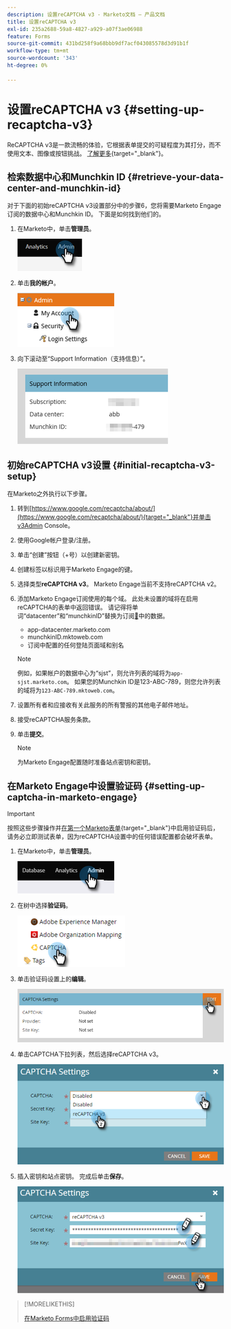 ```yaml
---
description: 设置reCAPTCHA v3 - Marketo文档 — 产品文档
title: 设置reCAPTCHA v3
exl-id: 235a2688-59a8-4827-a929-a07f3ae06988
feature: Forms
source-git-commit: 431bd258f9a68bbb9df7acf043085578d3d91b1f
workflow-type: tm+mt
source-wordcount: '343'
ht-degree: 0%

---
```


# 设置reCAPTCHA v3 {#setting-up-recaptcha-v3}

ReCAPTCHA v3是一款流畅的体验，它根据表单提交的可疑程度为其打分，而不使用文本、图像或按钮挑战。 [了解更多](https://developers.google.com/search/blog/2018/10/introducing-recaptcha-v3-new-way-to){target="_blank"}。

## 检索数据中心和Munchkin ID {#retrieve-your-data-center-and-munchkin-id}

对于下面的初始reCAPTCHA v3设置部分中的步骤6，您将需要Marketo Engage订阅的数据中心和Munchkin ID。 下面是如何找到他们的。

1. 在Marketo中，单击&#x200B;**管理员**。

   ![](assets/setting-up-recaptcha-v3-1.png)

1. 单击&#x200B;**我的帐户**。

   ![](assets/setting-up-recaptcha-v3-2.png)

1. 向下滚动至“Support Information（支持信息）”。

   ![](assets/setting-up-recaptcha-v3-3.png)

## 初始reCAPTCHA v3设置 {#initial-recaptcha-v3-setup}

在Marketo之外执行以下步骤。

1. 转到[https://www.google.com/recaptcha/about/](https://www.google.com/recaptcha/about/){target="_blank"}并单击v3Admin Console。

1. 使用Google帐户登录/注册。

1. 单击“创建”按钮（+号）以创建新密钥。

1. 创建标签以标识用于Marketo Engage的键。

1. 选择类型&#x200B;**reCAPTCHA v3**。 Marketo Engage当前不支持reCAPTCHA v2。

1. 添加Marketo Engage订阅使用的每个域。 此处未设置的域将在启用reCAPTCHA的表单中返回错误。 请记得将单词“datacenter”和“munchkinID”替换为订阅[&#128279;](#retrieve-your-data-center-and-munchkin-id)中的数据。

   * app-datacenter.marketo.com
   * munchkinID.mktoweb.com
   * 订阅中配置的任何登陆页面域和别名

   >[!NOTE]
   >
   >例如，如果帐户的数据中心为“sjst”，则允许列表的域将为`app-sjst.marketo.com`。 如果您的Munchkin ID是123-ABC-789，则您允许列表的域将为`123-ABC-789.mktoweb.com`。

1. 设置所有者和应接收有关此服务的所有警报的其他电子邮件地址。

1. 接受reCAPTCHA服务条款。

1. 单击&#x200B;**提交**。

   >[!NOTE]
   >
   >为Marketo Engage配置随时准备站点密钥和密钥。

## 在Marketo Engage中设置验证码 {#setting-up-captcha-in-marketo-engage}

>[!IMPORTANT]
>
>按照这些步骤操作并[在第一个Marketo表单](/help/marketo/product-docs/demand-generation/forms/using-captcha/enable-captcha-in-marketo-forms.md){target="_blank"}中启用验证码后，请务必立即测试表单，因为reCAPTCHA设置中的任何错误配置都会破坏表单。

1. 在Marketo中，单击&#x200B;**管理员**。

   ![](assets/setting-up-recaptcha-v3-4.png)

1. 在树中选择&#x200B;**验证码**。

   ![](assets/setting-up-recaptcha-v3-5.png)

1. 单击验证码设置上的&#x200B;**编辑**。

   ![](assets/setting-up-recaptcha-v3-6.png)

1. 单击CAPTCHA下拉列表，然后选择reCAPTCHA v3。

   ![](assets/setting-up-recaptcha-v3-7.png)

1. 插入密钥和站点密钥。 完成后单击&#x200B;**保存**。

   ![](assets/setting-up-recaptcha-v3-8.png)

>[!MORELIKETHIS]
>
>[在Marketo Forms中启用验证码](/help/marketo/product-docs/demand-generation/forms/using-captcha/enable-captcha-in-marketo-forms.md)
